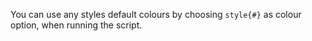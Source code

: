 You can use any styles default colours by choosing `style{#}` as colour option, when running the script.
